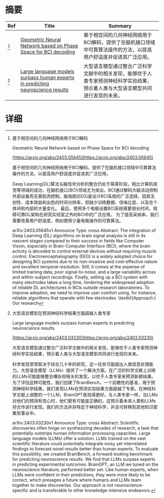 # 摘要

| Ref | Title | Summary |
| --- | --- | --- |
| [^1] | [Geometric Neural Network based on Phase Space for BCI decoding](https://arxiv.org/abs/2403.05645) | 基于相空间的几何神经网络用于BCI解码，提供了在脑机接口领域中可靠算法操作的方法，以提高用户舒适度并促进其广泛应用。 |
| [^2] | [Large language models surpass human experts in predicting neuroscience results](https://arxiv.org/abs/2403.03230) | 大型语言模型通过整合广泛科学文献中的相关发现，能够优于人类专家预测神经科学实验结果，预示着人类与大型语言模型共同进行发现的未来。 |

# 详细

[^1]: 基于相空间的几何神经网络用于BCI解码

    Geometric Neural Network based on Phase Space for BCI decoding

    [https://arxiv.org/abs/2403.05645](https://arxiv.org/abs/2403.05645)

    基于相空间的几何神经网络用于BCI解码，提供了在脑机接口领域中可靠算法操作的方法，以提高用户舒适度并促进其广泛应用。

    

    Deep Learning(DL)算法与脑信号分析的整合仍处于萌芽阶段，相比计算机视觉等领域的成功，在脑机接口(BCI)领域尤为突出，BCI通过解码大脑活动控制外部设备而无需肌肉控制。脑电图(EEG)是设计BCI系统的广泛选择，因其无创性、成本效益和出色的时间分辨率，但缺少训练数据、信噪比低、以及在个体间和内部的大量变化。 最后，使用多个电极设置BCI系统需要很长时间，阻碍可靠DL架构在研究实验室之外的BCI中的广泛应用。 为了提高采纳率，我们需要改善用户舒适度，例如使用少量电极操作的可靠算法。

    arXiv:2403.05645v1 Announce Type: cross  Abstract: The integration of Deep Learning (DL) algorithms on brain signal analysis is still in its nascent stages compared to their success in fields like Computer Vision, especially in Brain-Computer Interface (BCI), where the brain activity is decoded to control external devices without requiring muscle control. Electroencephalography (EEG) is a widely adopted choice for designing BCI systems due to its non-invasive and cost-effective nature and excellent temporal resolution. Still, it comes at the expense of limited training data, poor signal-to-noise, and a large variability across and within-subject recordings. Finally, setting up a BCI system with many electrodes takes a long time, hindering the widespread adoption of reliable DL architectures in BCIs outside research laboratories. To improve adoption, we need to improve user comfort using, for instance, reliable algorithms that operate with few electrodes. \textbf{Approach:} Our research
    
[^2]: 大型语言模型在预测神经科学结果方面超越人类专家

    Large language models surpass human experts in predicting neuroscience results

    [https://arxiv.org/abs/2403.03230](https://arxiv.org/abs/2403.03230)

    大型语言模型通过整合广泛科学文献中的相关发现，能够优于人类专家预测神经科学实验结果，预示着人类与大型语言模型共同进行发现的未来。

    

    科学发现常常取决于综合几十年的研究，这一任务可能超出人类信息处理能力。大型语言模型（LLMs）提供了一个解决方案。在广泛的科学文献上训练的LLMs可能能够整合嘈杂但相关的发现，以优于人类专家来预测新颖结果。为了评估这种可能性，我们创建了BrainBench，一个前瞻性的基准，用于预测神经科学结果。我们发现LLMs在预测实验结果方面超越了专家。在神经科学文献上调整的一个LLM，BrainGPT表现得更好。与人类专家一样，当LLMs对他们的预测有信心时，他们更有可能是正确的，这预示着未来人类和LLMs将合作进行发现。我们的方法并非特定于神经科学，并且可转移到其他知识密集型事业中。

    arXiv:2403.03230v1 Announce Type: cross  Abstract: Scientific discoveries often hinge on synthesizing decades of research, a task that potentially outstrips human information processing capacities. Large language models (LLMs) offer a solution. LLMs trained on the vast scientific literature could potentially integrate noisy yet interrelated findings to forecast novel results better than human experts. To evaluate this possibility, we created BrainBench, a forward-looking benchmark for predicting neuroscience results. We find that LLMs surpass experts in predicting experimental outcomes. BrainGPT, an LLM we tuned on the neuroscience literature, performed better yet. Like human experts, when LLMs were confident in their predictions, they were more likely to be correct, which presages a future where humans and LLMs team together to make discoveries. Our approach is not neuroscience-specific and is transferable to other knowledge-intensive endeavors.
    

